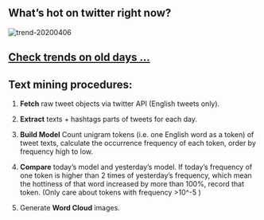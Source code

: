 ## What’s hot on twitter right now?

![trend-20200406][wordcloud]

[wordcloud]: https://raw.githubusercontent.com/xdqc/tweet-trend-everyday/master/word-cloud/trend-20200406.png?token=AF5V4P7ADR6KQBZ4CEDTNIK6AXRMU "trend-20200406"

## [Check trends on old days ...](https://github.com/xdqc/tweet-trend-everyday/tree/master/word-cloud)

## Text mining procedures:

1. **Fetch** raw tweet objects via twitter API (English tweets only).

2. **Extract** texts + hashtags parts of tweets for each day.

3. **Build Model** Count unigram tokens (i.e. one English word as a token) of tweet texts, calculate the occurrence frequency of each token, order by frequency high to low.

4. **Compare** today’s model and yesterday’s model. If today’s frequency of one token is higher than 2 times of yesterday’s frequency, which mean the hottiness of that word increased by more than 100%, record that token. (Only care about tokens with frequency >10^-5 )

5. Generate **Word Cloud** images.
